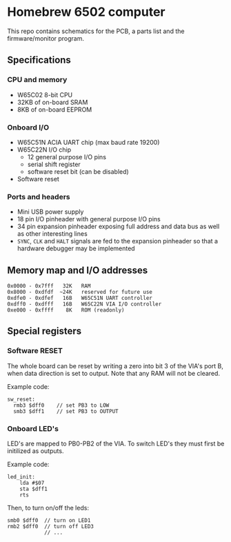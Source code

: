 # Homebrew 6502 computer

This repo contains schematics for the PCB, a parts list and
the firmware/monitor program.

## Specifications
### CPU and memory
* W65C02 8-bit CPU
* 32KB of on-board SRAM
* 8KB of on-board EEPROM

### Onboard I/O
* W65C51N ACIA UART chip (max baud rate 19200)
* W65C22N I/O chip
    * 12 general purpose I/O pins
    * serial shift register
    * software reset bit (can be disabled)
* Software reset

### Ports and headers
* Mini USB power supply
* 18 pin I/O pinheader with general purpose I/O pins
* 34 pin expansion pinheader exposing full address and data bus
as well as other interesting lines
* `SYNC`, `CLK` and `HALT` signals are fed to the expansion pinheader
so that a hardware debugger may be implemented

## Memory map and I/O addresses
```
0x0000 - 0x7fff   32K   RAM
0x8000 - 0xdfdf  ~24K   reserved for future use
0xdfe0 - 0xdfef   16B   W65C51N UART controller
0xdff0 - 0xdfff   16B   W65C22N VIA I/O controller
0xe000 - 0xffff    8K   ROM (readonly)
```

## Special registers

### Software RESET
The whole board can be reset by writing a zero into bit 3
of the VIA's port B, when data direction is set to output.
Note that any RAM will not be cleared.

Example code:
```
sw_reset:
  rmb3 $dff0    // set PB3 to LOW
  smb3 $dff1    // set PB3 to OUTPUT
```

### Onboard LED's
LED's are mapped to PB0-PB2 of the VIA. To switch LED's they
must first be initilized as outputs.

Example code:
```
led_init:
    lda #$07
    sta $dff1
    rts
```

Then, to turn on/off the leds:
```
smb0 $dff0  // turn on LED1
rmb2 $dff0  // turn off LED3
            // ...
```
